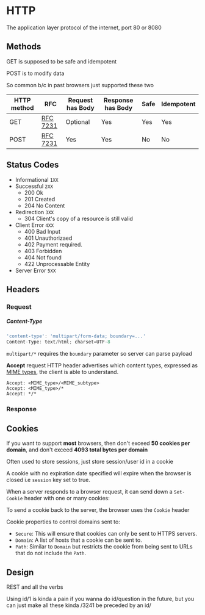 # HTTP

The application layer protocol of the internet, port 80 or 8080

## Methods

GET is supposed to be safe and idempotent

POST is to modify data

So common b/c in past browsers just supported these two

| HTTP method | RFC                                                          | Request has Body | Response has Body | Safe | Idempotent |
| ----------- | ------------------------------------------------------------ | ---------------- | ----------------- | ---- | ---------- |
| GET         | [RFC](https://en.wikipedia.org/wiki/Request_for_Comments_(identifier)) [7231](https://tools.ietf.org/html/rfc7231) | Optional         | Yes               | Yes  | Yes        |
| POST        | [RFC](https://en.wikipedia.org/wiki/Request_for_Comments_(identifier)) [7231](https://tools.ietf.org/html/rfc7231) | Yes              | Yes               | No   | No         |

## Status Codes

- Informational `1XX`
- Successful `2XX`
  - 200 Ok
  - 201 Created
  - 204 No Content
- Redirection `3XX`
  - 304 Client's copy of a resource is still valid
- Client Error `4XX`
  - 400 Bad Input
  - 401 Unauthorizaed
  - 402 Payment required. 
  - 403  Forbidden
  - 404 Not found
  - 422 Unprocessable Entity
- Server Error `5XX`

## Headers

### Request

##### Content-Type

```javascript
'content-type': 'multipart/form-data; boundary=...'
Content-Type: text/html; charset=UTF-8
```

`multipart/*`  requires the `boundary` parameter so server can parse payload

**Accept** request HTTP header advertises which content types, expressed as [MIME types](https://developer.mozilla.org/en-US/docs/Web/HTTP/Basics_of_HTTP/MIME_types), the client is able to understand.

```
Accept: <MIME_type>/<MIME_subtype>
Accept: <MIME_type>/*
Accept: */*
```

### Response

## Cookies

If you want to support **most** browsers, then don't exceed **50 cookies per domain**, and don't exceed **4093 total bytes per domain** 

Often used to store sessions, just store session/user id in a cookie

A cookie with no expiration date specified will expire when the browser is closed i.e `session` key set to true. 

When a server responds to a browser request, it can send down a `Set-Cookie` header with one or many cookies:

To send a cookie back to the server, the browser uses the `Cookie` header

Cookie properties to control domains sent to:

- `Secure`: This will ensure that cookies can only be sent to HTTPS servers.
- `Domain`: A list of hosts that a cookie can be sent to.
- `Path`: Similar to `Domain` but restricts the cookie from being sent to URLs that do not include the `Path`.

## Design

REST and all the verbs

Using id/1 is kinda a pain if you wanna do id/question in the future, but you can just make all these kinda /3241 be preceded by an id/